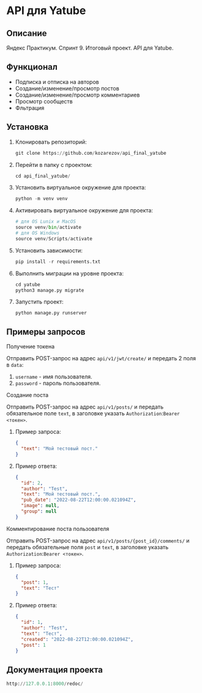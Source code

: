# API для Yatube

## Описание

Яндекс Практикум. Спринт 9. Итоговый проект. API для Yatube.

## Функционал

- Подписка и отписка на авторов
- Создание/изменение/просмотр постов
- Создание/изменение/просмотр комментариев
- Просмотр сообществ
- Фльтрация

## Установка

1. Клонировать репозиторий:

   ```python
   git clone https://github.com/kozarezov/api_final_yatube
   ```

2. Перейти в папку с проектом:

   ```python
   cd api_final_yatube/
   ```

3. Установить виртуальное окружение для проекта:

   ```python
   python -m venv venv
   ```

4. Активировать виртуальное окружение для проекта:

   ```python
   # для OS Lunix и MacOS
   source venv/bin/activate
   # для OS Windows
   source venv/Scripts/activate
   ```

5. Установить зависимости:

   ```python
   pip install -r requirements.txt
   ```

6. Выполнить миграции на уровне проекта:

   ```python
   cd yatube
   python3 manage.py migrate
   ```

7. Запустить проект:

   `python manage.py runserver`

## Примеры запросов

Получение токена

Отправить POST-запрос на адрес `api/v1/jwt/create/` и передать 2 поля в `data`:

1. `username` - имя пользователя.
2. `password` - пароль пользователя.

Создание поста

Отправить POST-запрос на адрес `api/v1/posts/` и передать обязательное поле `text`, в заголовке указать `Authorization`:`Bearer <токен>`.

1. Пример запроса:

   ```json
   {
     "text": "Мой тестовый пост."
   }
   ```

2. Пример ответа:

   ```json
   {
     "id": 2,
     "author": "Test",
     "text": "Мой тестовый пост.",
     "pub_date": "2022-08-22T12:00:00.021094Z",
     "image": null,
     "group": null
   }
   ```

Комментирование поста пользователя

Отправить POST-запрос на адрес `api/v1/posts/{post_id}/comments/` и передать обязательные поля `post` и `text`, в заголовке указать `Authorization`:`Bearer <токен>`.

1. Пример запроса:

   ```json
   {
     "post": 1,
     "text": "Тест"
   }
   ```

2. Пример ответа:

   ```json
   {
     "id": 1,
     "author": "Test",
     "text": "Тест",
     "created": "2022-08-22T12:00:00.021094Z",
     "post": 1
   }
   ```

## Документация проекта

```python
http://127.0.0.1:8000/redoc/
```
